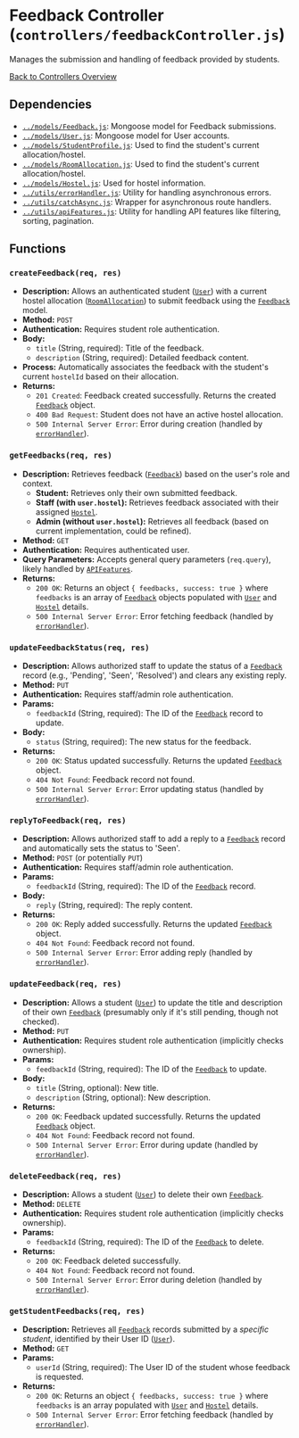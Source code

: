 # Feedback Controller (`controllers/feedbackController.js`)

Manages the submission and handling of feedback provided by students.

[Back to Controllers Overview](README.md)

## Dependencies

- [`../models/Feedback.js`](../models/Feedback.md): Mongoose model for Feedback submissions.
- [`../models/User.js`](../models/User.md): Mongoose model for User accounts.
- [`../models/StudentProfile.js`](../models/StudentProfile.md): Used to find the student's current allocation/hostel.
- [`../models/RoomAllocation.js`](../models/RoomAllocation.md): Used to find the student's current allocation/hostel.
- [`../models/Hostel.js`](../models/Hostel.md): Used for hostel information.
- [`../utils/errorHandler.js`](../utils/errorHandler.md): Utility for handling asynchronous errors.
- [`../utils/catchAsync.js`](../utils/catchAsync.md): Wrapper for asynchronous route handlers.
- [`../utils/apiFeatures.js`](../utils/apiFeatures.md): Utility for handling API features like filtering, sorting, pagination.

## Functions

### `createFeedback(req, res)`

- **Description:** Allows an authenticated student ([`User`](../models/User.md)) with a current hostel allocation ([`RoomAllocation`](../models/RoomAllocation.md)) to submit feedback using the [`Feedback`](../models/Feedback.md) model.
- **Method:** `POST`
- **Authentication:** Requires student role authentication.
- **Body:**
  - `title` (String, required): Title of the feedback.
  - `description` (String, required): Detailed feedback content.
- **Process:** Automatically associates the feedback with the student's current `hostelId` based on their allocation.
- **Returns:**
  - `201 Created`: Feedback created successfully. Returns the created [`Feedback`](../models/Feedback.md) object.
  - `400 Bad Request`: Student does not have an active hostel allocation.
  - `500 Internal Server Error`: Error during creation (handled by [`errorHandler`](../utils/errorHandler.md)).

### `getFeedbacks(req, res)`

- **Description:** Retrieves feedback ([`Feedback`](../models/Feedback.md)) based on the user's role and context.
  - **Student:** Retrieves only their own submitted feedback.
  - **Staff (with `user.hostel`):** Retrieves feedback associated with their assigned [`Hostel`](../models/Hostel.md).
  - **Admin (without `user.hostel`):** Retrieves all feedback (based on current implementation, could be refined).
- **Method:** `GET`
- **Authentication:** Requires authenticated user.
- **Query Parameters:** Accepts general query parameters (`req.query`), likely handled by [`APIFeatures`](../utils/apiFeatures.md).
- **Returns:**
  - `200 OK`: Returns an object `{ feedbacks, success: true }` where `feedbacks` is an array of [`Feedback`](../models/Feedback.md) objects populated with [`User`](../models/User.md) and [`Hostel`](../models/Hostel.md) details.
  - `500 Internal Server Error`: Error fetching feedback (handled by [`errorHandler`](../utils/errorHandler.md)).

### `updateFeedbackStatus(req, res)`

- **Description:** Allows authorized staff to update the status of a [`Feedback`](../models/Feedback.md) record (e.g., 'Pending', 'Seen', 'Resolved') and clears any existing reply.
- **Method:** `PUT`
- **Authentication:** Requires staff/admin role authentication.
- **Params:**
  - `feedbackId` (String, required): The ID of the [`Feedback`](../models/Feedback.md) record to update.
- **Body:**
  - `status` (String, required): The new status for the feedback.
- **Returns:**
  - `200 OK`: Status updated successfully. Returns the updated [`Feedback`](../models/Feedback.md) object.
  - `404 Not Found`: Feedback record not found.
  - `500 Internal Server Error`: Error updating status (handled by [`errorHandler`](../utils/errorHandler.md)).

### `replyToFeedback(req, res)`

- **Description:** Allows authorized staff to add a reply to a [`Feedback`](../models/Feedback.md) record and automatically sets the status to 'Seen'.
- **Method:** `POST` (or potentially `PUT`)
- **Authentication:** Requires staff/admin role authentication.
- **Params:**
  - `feedbackId` (String, required): The ID of the [`Feedback`](../models/Feedback.md) record.
- **Body:**
  - `reply` (String, required): The reply content.
- **Returns:**
  - `200 OK`: Reply added successfully. Returns the updated [`Feedback`](../models/Feedback.md) object.
  - `404 Not Found`: Feedback record not found.
  - `500 Internal Server Error`: Error adding reply (handled by [`errorHandler`](../utils/errorHandler.md)).

### `updateFeedback(req, res)`

- **Description:** Allows a student ([`User`](../models/User.md)) to update the title and description of their own [`Feedback`](../models/Feedback.md) (presumably only if it's still pending, though not checked).
- **Method:** `PUT`
- **Authentication:** Requires student role authentication (implicitly checks ownership).
- **Params:**
  - `feedbackId` (String, required): The ID of the [`Feedback`](../models/Feedback.md) to update.
- **Body:**
  - `title` (String, optional): New title.
  - `description` (String, optional): New description.
- **Returns:**
  - `200 OK`: Feedback updated successfully. Returns the updated [`Feedback`](../models/Feedback.md) object.
  - `404 Not Found`: Feedback record not found.
  - `500 Internal Server Error`: Error during update (handled by [`errorHandler`](../utils/errorHandler.md)).

### `deleteFeedback(req, res)`

- **Description:** Allows a student ([`User`](../models/User.md)) to delete their own [`Feedback`](../models/Feedback.md).
- **Method:** `DELETE`
- **Authentication:** Requires student role authentication (implicitly checks ownership).
- **Params:**
  - `feedbackId` (String, required): The ID of the [`Feedback`](../models/Feedback.md) to delete.
- **Returns:**
  - `200 OK`: Feedback deleted successfully.
  - `404 Not Found`: Feedback record not found.
  - `500 Internal Server Error`: Error during deletion (handled by [`errorHandler`](../utils/errorHandler.md)).

### `getStudentFeedbacks(req, res)`

- **Description:** Retrieves all [`Feedback`](../models/Feedback.md) records submitted by a _specific student_, identified by their User ID ([`User`](../models/User.md)).
- **Method:** `GET`
- **Params:**
  - `userId` (String, required): The User ID of the student whose feedback is requested.
- **Returns:**
  - `200 OK`: Returns an object `{ feedbacks, success: true }` where `feedbacks` is an array populated with [`User`](../models/User.md) and [`Hostel`](../models/Hostel.md) details.
  - `500 Internal Server Error`: Error fetching feedback (handled by [`errorHandler`](../utils/errorHandler.md)).
